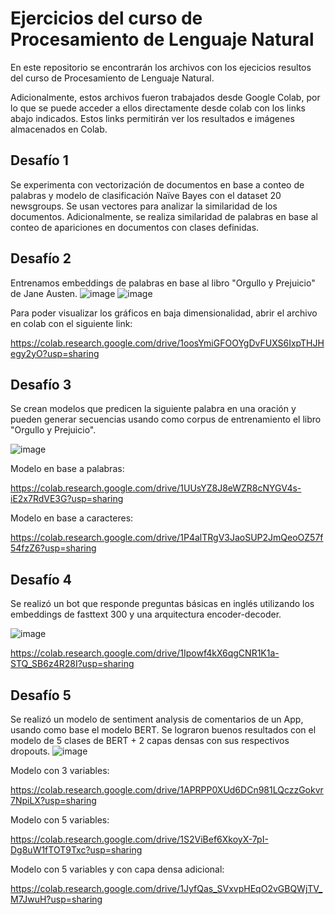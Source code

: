 # Ejercicios del curso de Procesamiento de Lenguaje Natural

En este repositorio se encontrarán los archivos con los ejecicios resultos del curso de Procesamiento de Lenguaje Natural.

Adicionalmente, estos archivos fueron trabajados desde Google Colab, por lo que se puede acceder a ellos directamente desde colab con los links abajo indicados. Estos links permitirán ver los resultados e imágenes almacenados en Colab.

## Desafío 1
Se experimenta con vectorización de documentos en base a conteo de palabras y modelo de clasificación Naïve Bayes con el dataset 20 newsgroups. Se usan vectores para analizar la similaridad de los documentos.
Adicionalmente, se realiza similaridad de palabras en base al conteo de apariciones en documentos con clases definidas.

## Desafío 2
Entrenamos embeddings de palabras en base al libro "Orgullo y Prejuicio" de Jane Austen.
![image](https://github.com/JossySoo/natural_language_processing_excercises/assets/67722266/58becbfd-9462-477a-a6dc-c815469ccf51)
![image](https://github.com/JossySoo/natural_language_processing_excercises/assets/67722266/7633c20c-655f-4057-a909-2601dcf82246)

Para poder visualizar los gráficos en baja dimensionalidad, abrir el archivo en colab con el siguiente link:

https://colab.research.google.com/drive/1oosYmiGFOOYgDvFUXS6IxpTHJHegy2yO?usp=sharing

## Desafío 3

Se crean modelos que predicen la siguiente palabra en una oración y pueden generar secuencias usando como corpus de entrenamiento el libro "Orgullo y Prejuicio".

![image](https://github.com/JossySoo/natural_language_processing_excercises/assets/67722266/aa319adc-9269-4894-a65d-c8a59c07f389)


Modelo en base a palabras:

https://colab.research.google.com/drive/1UUsYZ8J8eWZR8cNYGV4s-iE2x7RdVE3G?usp=sharing

Modelo en base a caracteres:

https://colab.research.google.com/drive/1P4alTRgV3JaoSUP2JmQeoOZ57f54fzZ6?usp=sharing

## Desafío 4

Se realizó un bot que responde preguntas básicas en inglés utilizando los embeddings de fasttext 300 y una arquitectura encoder-decoder.

![image](https://github.com/JossySoo/natural_language_processing_excercises/assets/67722266/21b9ad04-f4ad-4f3f-b632-7b6f17275cc3)


https://colab.research.google.com/drive/1Ipowf4kX6qgCNR1K1a-STQ_SB6z4R28I?usp=sharing

## Desafío 5

Se realizó un modelo de sentiment analysis de comentarios de un App, usando como base el modelo BERT. Se lograron buenos resultados con el modelo de 5 clases de BERT + 2 capas densas con sus respectivos dropouts.
![image](https://github.com/JossySoo/natural_language_processing_excercises/assets/67722266/2dfe9456-523c-477c-820a-e24d1c88b184)


Modelo con 3 variables:

https://colab.research.google.com/drive/1APRPP0XUd6DCn981LQczzGokvr7NpiLX?usp=sharing

Modelo con 5 variables:

https://colab.research.google.com/drive/1S2ViBef6XkoyX-7pI-Dg8uW1fTOT9Txc?usp=sharing

Modelo con 5 variables y con capa densa adicional:

https://colab.research.google.com/drive/1JyfQas_SVxvpHEqO2vGBQWjTV_M7JwuH?usp=sharing
